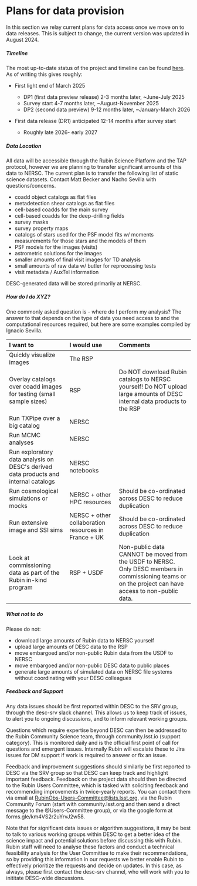 # Plans for data provision
In this section we relay current plans for data access once we move on to data releases. This is subject to change, the current version was updated in August 2024.

##### Timeline
The most up-to-date status of the project and timeline can be found [here](https://www.lsst.org/about/project-status).
As of writing this gives roughly:

- First light end of March 2025
  - DP1 (first data preview release) 2-3 months later, ~June-July 2025
  - Survey start 4-7 months later, ~August-November 2025
  - DP2 (second data preview) 9-12 months later, ~January-March 2026

- First data release (DR1) anticipated 12-14 months after survey start
  - Roughly late 2026- early 2027

##### Data Location
All data will be accessible through the Rubin Science Platform and the TAP protocol, however we are planning to transfer significant amounts of this data to NERSC. The current plan is to transfer the following list of static science datasets. Contact Matt Becker and Nacho Sevilla with questions/concerns. 

- coadd object catalogs as flat files
- metadetection shear catalogs as flat files
- cell-based coadds for the main survey 
- cell-based coadds for the deep-drilling fields
- survey masks
- survey property maps
- catalogs of stars used for the PSF model fits w/ moments measurements for those stars and the models of them
- PSF models for the images (visits)
- astrometric solutions for the images
- smaller amounts of final visit images for TD analysis 
- small amounts of raw data w/ butler for reprocessing tests
- visit metadata / AuxTel information

DESC-generated data will be stored primarily at NERSC. 


##### How do I do XYZ?
One commonly asked question is - where do I perform my analysis? The answer to that depends on the type of data you need access to and the computational resources required, but here are some examples compiled by Ignacio Sevilla.

| I want to                        | I would use             | Comments                                       |
|:---------------------------------|:------------------------|:-----------------------------------------------|
| Quickly visualize images         | The RSP                 |                                                |
| Overlay catalogs over coadd images for testing (small sample sizes)| RSP | Do NOT download Rubin catalogs to NERSC yourself! Do NOT upload large amounts of DESC internal data products to the RSP | 
| Run TXPipe over a big catalog    | NERSC                   |                                                |
| Run MCMC analyses                | NERSC                   |                                                |
| Run exploratory data analysis on DESC's derived data products and internal catalogs | NERSC notebooks | |
| Run cosmological simulations or mocks | NERSC + other HPC resources | Should be co-ordinated across DESC to reduce duplication | 
| Run extensive image and SSI sims | NERSC + other collaboration resources in France + UK | Should be co-ordinated across DESC to reduce duplication |
| Look at commissioning data as part of the Rubin in-kind program | RSP + USDF | Non-public data CANNOT be moved from the USDF to NERSC. Only DESC members in commissioning teams or on the project can have access to non-public data. | 

##### What not to do
Please do not:
- download large amounts of Rubin data to NERSC yourself
- upload large amounts of DESC data to the RSP
- move embargoed and/or non-public Rubin data from the USDF to NERSC
- move embargoed and/or non-public DESC data to public places
- generate large amounts of simulated data on NERSC file systems without coordinating with your DESC colleagues

##### Feedback and Support
Any data issues should be first reported within DESC to the SRV group, through the desc-srv slack channel. This allows us to keep track of issues, to alert you to ongoing discussions, and to inform relevant working groups.

Questions which require expertise beyond DESC can then be addressed to the Rubin Community Science team, through community.lsst.io (support category). This is monitored daily and is the official first point of call for questions and emergent issues. Internally Rubin will escalate these to Jira issues for DM support if work is required to answer or fix an issue.

Feedback and improvement suggestions should similarly be first reported to DESC via the SRV group so that DESC can keep track and highlight important feedback. Feedback on the project data should then be directed to the Rubin Users Committee, which is tasked with soliciting feedback and recommending improvements in twice-yearly reports. You can contact them via email at RubinObs-Users-Committee@lists.lsst.org, via the Rubin Community Forum (start with community.lsst.org and then send a direct message to the @Users-Committee group), or via the google form at forms.gle/km4VS2r2uYrvJ2w58.

Note that for significant data issues or algorithm suggestions, it may be best to talk to various working groups within DESC to get a better idea of the science impact and potential solutions before discussing this with Rubin. Rubin staff will need to analyse these factors and conduct a technical feasibility analysis for the User Committee to make their recommendations, so by providing this information in our requests we better enable Rubin to effectively prioritize the requests and decide on updates. In this case, as always, please first contact the desc-srv channel, who will work with you to inititate DESC-wide discussions.
